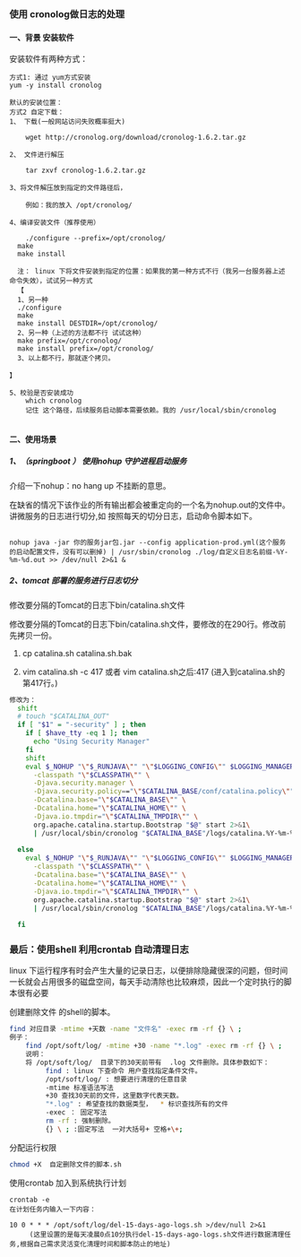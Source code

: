 ### 使用 cronolog做日志的处理

#### 一、背景 安装软件

安装软件有两种方式：

```text
方式1: 通过 yum方式安装
yum -y install cronolog

默认的安装位置：   
方式2 自定下载：
1、 下载(一般网站访问失败概率挺大)

	wget http://cronolog.org/download/cronolog-1.6.2.tar.gz

2、 文件进行解压

 	tar zxvf cronolog-1.6.2.tar.gz
 
3、将文件解压放到指定的文件路径后，

	例如：我的放入 /opt/cronolog/
	
4、编译安装文件（推荐使用）
	
	./configure --prefix=/opt/cronolog/
  make
  make install
  
  注： linux 下将文件安装到指定的位置：如果我的第一种方式不行（我另一台服务器上述命令失效），试试另一种方式
  【
  1、另一种
  ./configure
  make
  make install DESTDIR=/opt/cronolog/
  2、另一种（上述的方法都不行 试试这种）
  make prefix=/opt/cronolog/
  make install prefix=/opt/cronolog/
  3、以上都不行，那就逐个拷贝。

】

5、校验是否安装成功
	which cronolog
	记住 这个路径，后续服务启动脚本需要依赖。我的 /usr/local/sbin/cronolog
	
```

#### 二、使用场景

##### 1、（springboot ） 使用nohup 守护进程启动服务

介绍一下nohup：no hang up 不挂断的意思。

在缺省的情况下该作业的所有输出都会被重定向的一个名为nohup.out的文件中。
讲微服务的日志进行切分,如 按照每天的切分日志，启动命令脚本如下。

```

nohup java -jar 你的服务jar包.jar --config application-prod.yml(这个服务的启动配置文件，没有可以删掉) | /usr/sbin/cronolog ./log/自定义日志名前缀-%Y-%m-%d.out >> /dev/null 2>&1 & 
```

##### 2、tomcat 部署的服务进行日志切分

修改要分隔的Tomcat的日志下bin/catalina.sh文件

修改要分隔的Tomcat的日志下bin/catalina.sh文件，要修改的在290行。修改前先拷贝一份。

1. cp catalina.sh catalina.sh.bak

2. vim catalina.sh -c 417  或者  vim catalina.sh之后:417    (进入到catalina.sh的第417行。)

  ```sh
  修改为：
    shift
    # touch "$CATALINA_OUT"
    if [ "$1" = "-security" ] ; then
      if [ $have_tty -eq 1 ]; then
        echo "Using Security Manager"
      fi
      shift
      eval $_NOHUP "\"$_RUNJAVA\"" "\"$LOGGING_CONFIG\"" $LOGGING_MANAGER $JAVA_OPTS $CATALINA_OPTS \
        -classpath "\"$CLASSPATH\"" \
        -Djava.security.manager \
        -Djava.security.policy=="\"$CATALINA_BASE/conf/catalina.policy\"" \
        -Dcatalina.base="\"$CATALINA_BASE\"" \
        -Dcatalina.home="\"$CATALINA_HOME\"" \
        -Djava.io.tmpdir="\"$CATALINA_TMPDIR\"" \
        org.apache.catalina.startup.Bootstrap "$@" start 2>&1\
        | /usr/local/sbin/cronolog "$CATALINA_BASE"/logs/catalina.%Y-%m-%d.out >> /dev/null &
   
    else
      eval $_NOHUP "\"$_RUNJAVA\"" "\"$LOGGING_CONFIG\"" $LOGGING_MANAGER $JAVA_OPTS $CATALINA_OPTS \
        -classpath "\"$CLASSPATH\"" \
        -Dcatalina.base="\"$CATALINA_BASE\"" \
        -Dcatalina.home="\"$CATALINA_HOME\"" \
        -Djava.io.tmpdir="\"$CATALINA_TMPDIR\"" \
        org.apache.catalina.startup.Bootstrap "$@" start 2>&1\
        | /usr/local/sbin/cronolog "$CATALINA_BASE"/logs/catalina.%Y-%m-%d.out >> /dev/null &
   
    fi
  ```

   

### 最后：使用shell 利用crontab 自动清理日志

linux 下运行程序有时会产生大量的记录日志，以便排除隐藏很深的问题，但时间一长就会占用很多的磁盘空间，每天手动清除也比较麻烦，因此一个定时执行的脚本很有必要

创建删除文件 的shell的脚本。

```sh
find 对应目录 -mtime +天数 -name "文件名" -exec rm -rf {} \ ;
例子：
	find /opt/soft/log/ -mtime +30 -name "*.log" -exec rm -rf {} \ ;
	说明：
	将 /opt/soft/log/  目录下的30天前带有  .log 文件删除。具体参数如下：
		 find : linux 下查命令 用户查找指定条件文件。
		 /opt/soft/log/ : 想要进行清理的任意目录
		 -mtime 标准语法写法
		 +30 查找30天前的文件，这里数字代表天数。
		 "*.log" : 希望查找的数据类型，  * 标识查找所有的文件
		 -exec ： 固定写法
		 rm -rf : 强制删除。
		 {} \ ; :固定写法  一对大括号+ 空格+\+;
```

 分配运行权限

```sh
chmod +X  自定删除文件的脚本.sh 
```

使用crontab 加入到系统执行计划

```shell
crontab -e
在计划任务内输入一下内容：

10 0 * * * /opt/soft/log/del-15-days-ago-logs.sh >/dev/null 2>&1
     (这里设置的是每天凌晨0点10分执行del-15-days-ago-logs.sh文件进行数据清理任务,根据自己需求灵活变化清理时间和脚本防止的地址)
```



